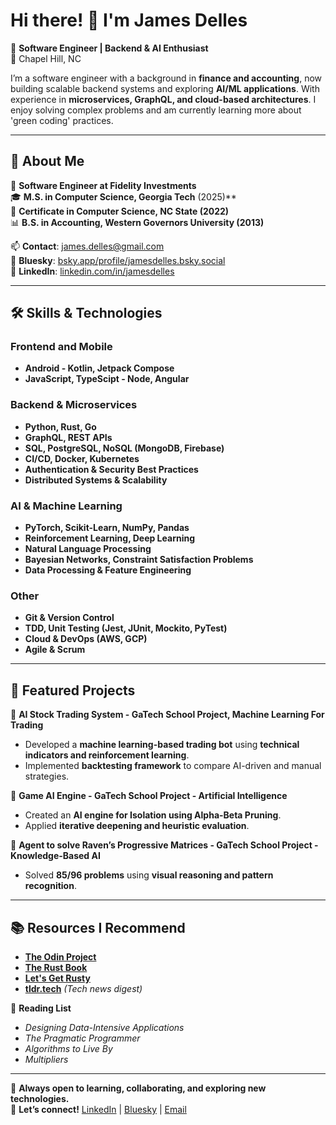 # Hi there! 👋 I'm James Delles

🚀 **Software Engineer | Backend & AI Enthusiast**  
📍 Chapel Hill, NC  

I’m a software engineer with a background in **finance and accounting**, now building scalable backend systems and exploring **AI/ML applications**. With experience in **microservices, GraphQL, and cloud-based architectures**. I enjoy solving complex problems and am currently learning more about 'green coding' practices.

---

## 🔹 About Me

🎯 **Software Engineer at Fidelity Investments**  
🎓 **M.S. in Computer Science, Georgia Tech** (2025)**  
📜 **Certificate in Computer Science, NC State (2022)**  
📊 **B.S. in Accounting, Western Governors University (2013)**  

📫 **Contact**: [james.delles@gmail.com](mailto:james.delles@gmail.com)  
🦋 **Bluesky**: [bsky.app/profile/jamesdelles.bsky.social](https://bsky.app/profile/jamesdelles.bsky.social)  
🔗 **LinkedIn**: [linkedin.com/in/jamesdelles](https://www.linkedin.com/in/jamesdelles/)  

---

## 🛠️ Skills & Technologies

### **Frontend and Mobile**
- **Android - Kotlin, Jetpack Compose**
- **JavaScript, TypeScipt - Node, Angular**

### **Backend & Microservices**
- **Python, Rust, Go**
- **GraphQL, REST APIs**
- **SQL, PostgreSQL, NoSQL (MongoDB, Firebase)**
- **CI/CD, Docker, Kubernetes**
- **Authentication & Security Best Practices**
- **Distributed Systems & Scalability**

### **AI & Machine Learning**
- **PyTorch, Scikit-Learn, NumPy, Pandas**
- **Reinforcement Learning, Deep Learning**
- **Natural Language Processing**
- **Bayesian Networks, Constraint Satisfaction Problems**
- **Data Processing & Feature Engineering**

### **Other**
- **Git & Version Control**
- **TDD, Unit Testing (Jest, JUnit, Mockito, PyTest)**
- **Cloud & DevOps (AWS, GCP)**
- **Agile & Scrum**

---

## 🌟 Featured Projects

🚀 **AI Stock Trading System - GaTech School Project, Machine Learning For Trading**
- Developed a **machine learning-based trading bot** using **technical indicators and reinforcement learning**.
- Implemented **backtesting framework** to compare AI-driven and manual strategies.

🧠 **Game AI Engine - GaTech School Project - Artificial Intelligence**
- Created an **AI engine for Isolation using Alpha-Beta Pruning**.
- Applied **iterative deepening and heuristic evaluation**.

🔬 **Agent to solve Raven’s Progressive Matrices - GaTech School Project - Knowledge-Based AI**
- Solved **85/96 problems** using **visual reasoning and pattern recognition**.

---

## 📚 Resources I Recommend

- **[The Odin Project](https://www.theodinproject.com/)**
- **[The Rust Book](https://doc.rust-lang.org/book/)**
- **[Let's Get Rusty](https://www.youtube.com/@letsgetrusty)**
- **[tldr.tech](https://tldr.tech/)** _(Tech news digest)_

📖 **Reading List**
- *Designing Data-Intensive Applications*
- *The Pragmatic Programmer*
- *Algorithms to Live By*
- *Multipliers*

---

🚀 **Always open to learning, collaborating, and exploring new technologies.**  
🔗 **Let’s connect!** [LinkedIn](https://www.linkedin.com/in/jamesdelles/) | [Bluesky](https://bsky.app/profile/jamesdelles.bsky.social) | [Email](mailto:james.delles@gmail.com)
